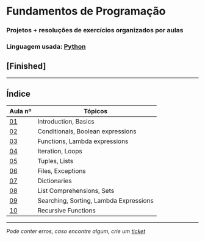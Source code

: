 # Fundamentos de Programação

### Projetos + resoluções de exercícios organizados por aulas

### Linguagem usada: [Python](https://www.python.org/)

## [Finished]

---

## Índice

| Aula nº                                                                            | Tópicos                                |
|------------------------------------------------------------------------------------|----------------------------------------|
| [01](https://github.com/TiagoRG/uaveiro-leci/tree/master/1ano/1semestre/fp/aula01) | Introduction, Basics                   |
| [02](https://github.com/TiagoRG/uaveiro-leci/tree/master/1ano/1semestre/fp/aula02) | Conditionals, Boolean expressions      |
| [03](https://github.com/TiagoRG/uaveiro-leci/tree/master/1ano/1semestre/fp/aula03) | Functions, Lambda expressions          |
| [04](https://github.com/TiagoRG/uaveiro-leci/tree/master/1ano/1semestre/fp/aula04) | Iteration, Loops                       |
| [05](https://github.com/TiagoRG/uaveiro-leci/tree/master/1ano/1semestre/fp/aula05) | Tuples, Lists                          |
| [06](https://github.com/TiagoRG/uaveiro-leci/tree/master/1ano/1semestre/fp/aula06) | Files, Exceptions                      |
| [07](https://github.com/TiagoRG/uaveiro-leci/tree/master/1ano/1semestre/fp/aula07) | Dictionaries                           |
| [08](https://github.com/TiagoRG/uaveiro-leci/tree/master/1ano/1semestre/fp/aula08) | List Comprehensions, Sets              |
| [09](https://github.com/TiagoRG/uaveiro-leci/tree/master/1ano/1semestre/fp/aula09) | Searching, Sorting, Lambda Expressions |
| [10](https://github.com/TiagoRG/uaveiro-leci/tree/master/1ano/1semestre/fp/aula10) | Recursive Functions                    |

---
*Pode conter erros, caso encontre algum, crie um* [*ticket*](https://github.com/TiagoRG/uaveiro-leci/issues/new)

